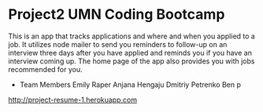 # Project2 UMN Coding Bootcamp

This is an app that tracks applications and where and when you applied to a job.  It utilizes node mailer to send you reminders to follow-up on an interview three days after you have applied and reminds you if you have an interview coming up.  The home page of the app also provides you with jobs recommended for you.

* Team Members
Emily Raper
Anjana Hengaju
Dmitriy Petrenko
Ben p

http://project-resume-1.herokuapp.com
